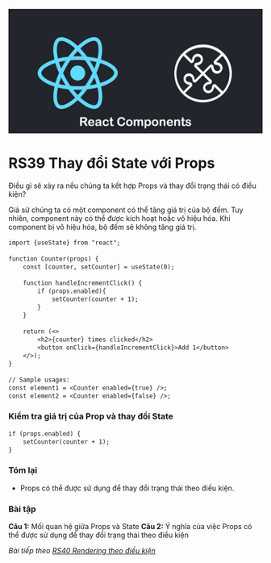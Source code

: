
![Create-HTML-1](images/components.jpg) 

# RS39 Thay đổi State với Props

Điều gì sẽ xảy ra nếu chúng ta kết hợp Props và thay đổi trạng thái có điều kiện?

Giả sử chúng ta có một component có thể tăng giá trị của bộ đếm. Tuy nhiên, component này có thể được kích hoạt hoặc vô hiệu hóa. Khi component bị vô hiệu hóa, bộ đếm sẽ không tăng giá trị.

```
import {useState} from "react";

function Counter(props) {
    const [counter, setCounter] = useState(0);

    function handleIncrementClick() {
        if (props.enabled){
            setCounter(counter + 1);
        }
    }

    return (<>
        <h2>{counter} times clicked</h2>
        <button onClick={handleIncrementClick}>Add 1</button>
    </>);
}

// Sample usages:
const element1 = <Counter enabled={true} />;
const element2 = <Counter enabled={false} />;
```

### Kiểm tra giá trị của Prop và thay đổi State

```
if (props.enabled) {
    setCounter(counter + 1);
}
```

### Tóm lại

- Props có thể được sử dụng để thay đổi trạng thái theo điều kiện.

### Bài tập

**Câu 1:** Mối quan hệ giữa Props và State
**Câu 2:** Ý nghĩa của việc Props có thể được sử dụng để thay đổi trạng thái theo điều kiện


*Bài tiếp theo [RS40 Rendering theo điều kiện](/lesson/session/session_040_rendering.md)*
